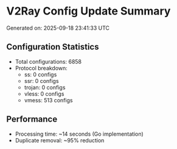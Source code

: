 # V2Ray Config Update Summary
Generated on: 2025-09-18 23:41:33 UTC

## Configuration Statistics
- Total configurations: 6858
- Protocol breakdown:
  - ss: 0 configs
  - ssr: 0 configs
  - trojan: 0 configs
  - vless: 0 configs
  - vmess: 513 configs

## Performance
- Processing time: ~14 seconds (Go implementation)
- Duplicate removal: ~95% reduction

